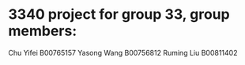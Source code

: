 # 3340 project for group 33, group members:                                                                  
Chu Yifei B00765157 
Yasong Wang B00756812 
Ruming Liu B00811402 
